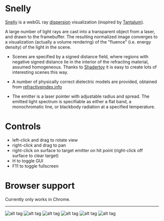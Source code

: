 
# Snelly

[Snelly](http://snelly.net) is a webGL ray [dispersion](https://en.wikipedia.org/wiki/Dispersion_(optics)) visualization (inspired by [Tantalum](https://benedikt-bitterli.me/tantalum/)). 

A large number of light rays are cast into a transparent object from a laser, and drawn to the framebuffer. The resulting normalized image converges to a visualization (actually a volume rendering) of the "fluence" (i.e. energy density) of the light in the scene. 

  - Scenes are specified by a signed distance field, where regions with negative signed distance lie in the interior of the refracting material, assumed homogeneous. Thanks to [Shadertoy](https://www.shadertoy.com/) it is easy to create lots of interesting scenes this way.
	
  - A number of physically correct dielectric models are provided, obtained from [refractiveindex.info](http://refractiveindex.info/)
	
  - The emitter is a laser pointer with adjustable radius and spread. The emitted light spectrum is specifiable as either a flat band, a monochromatic line, or blackbody radiation at a specified temperature.





Controls
========

  - left-click and drag to rotate view
  - right-click and drag to pan
  - right-click on surface to target emitter on hit point (right-click off surface to clear target)
  - H to toggle GUI
  - F11 to toggle fullscreen



Browser support
===============

Currently only works in Chrome.


---

![alt tag](https://raw.githubusercontent.com/portsmouth/snelly/master/images/gem.png)
![alt tag](https://raw.githubusercontent.com/portsmouth/snelly/master/images/fibre2.png)
![alt tag](https://raw.githubusercontent.com/portsmouth/snelly/master/images/glass.png)
![alt tag](https://raw.githubusercontent.com/portsmouth/snelly/master/images/knot.png)
![alt tag](https://raw.githubusercontent.com/portsmouth/snelly/master/images/slabs.png)
![alt tag](https://raw.githubusercontent.com/portsmouth/snelly/master/images/menger.png)